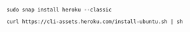 
`sudo snap install heroku --classic`
````term
curl https://cli-assets.heroku.com/install-ubuntu.sh | sh
````

